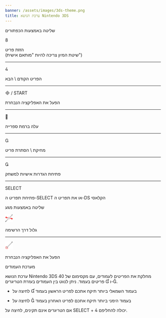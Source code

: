 ```yaml
---
banner: /assets/images/3ds-theme.png
title: ערכת הנושא Nintendo 3DS
---
```


<div id="button-controls" class="section-title">שליטה באמצעות הכפתורים</div>
<div class="section-body">
    <div class="button-action-group">
        <p class="button-action button">&#xE079;</p>
        <p class="button-action-text">הזזת פריט<br>(שיטת המיון צריכה להיות "מותאם אישית")</p>
    </div>
    <hr>
    <div class="button-action-group">
        <p class="button-action button">&#xE07E;</p>
        <p class="button-action-text">הפריט הקודם \ הבא</p>
    </div>
    <hr>
    <div class="button-action-group">
        <p class="button-action"><span class="button">&#xE000; /</span> START</p>
        <p class="button-action-text">הפעל את האפליקציה הנבחרת</p>
    </div>
    <hr>
    <div class="button-action-group">
        <p class="button-action button">&#xE001;</p>
        <p class="button-action-text">עלה ברמת ספרייה</p>
    </div>
    <hr>
    <div class="button-action-group">
        <p class="button-action button">&#xE002;</p>
        <p class="button-action-text">מחיקת \ הסתרת פריט</p>
    </div>
    <hr>
    <div class="button-action-group">
        <p class="button-action button">&#xE003;</p>
        <p class="button-action-text">פתיחת הגדרות אישיות למשחק</p>
    </div>
    <hr>
    <div class="button-action-group">
        <p class="button-action">SELECT</p>
        <p class="button-action-text">פתיחת תפריט ה-SELECT או את תפריט ה-DS הקלאסי</p>
    </div>
</div>

<div id="touch-controls" class="section-title">שליטה באמצעות מגע</div>
<div class="section-body">
    <div class="button-action-group">
        <p class="button-action"><img src="/assets/images/left-right.png"></p>
        <p class="button-action-text">גלול דרך הרשימה</p>
    </div>
    <hr>
    <div class="button-action-group">
        <p class="button-action"><img src="/assets/images/tap.png"></p>
        <p class="button-action-text">הפעל את האפליקציה הנבחרת</p>
    </div>
    <!-- <hr>
    <div>
        <p>
            If the Sort Method is set to "Custom", you can drag the icon up to move it.
        </p>
    </div> -->
</div>

<div id="page-system" class="section-title">מערכת העמודים</div>
<div class="section-body">
    <p>
        ערכת הנושא Nintendo 3DS מחלקת את הפריטים לעמודים, עם מקסימום של 40 פריטים בעמוד. ניתן לנווט בין העמודים בעזרת הטריגרים &#xE004; ו-&#xE005;.
    </p>
    <ul>
        <li><p>לחיצה על &#xE004; בעמוד השמאלי ביותר תיקח אתכם לפריט הראשון בעמוד</p></li>
        <li><p>לחיצה על &#xE005; בעמוד הימני ביותר תיקח אתכם לפריט האחרון בעמוד</p></li>
    </ul>
    <p>
        אם הטריגרים אינם תקינים, לחיצה על SELECT + &#xE07E; יכולה להחליפם.
    </p>
</div>
